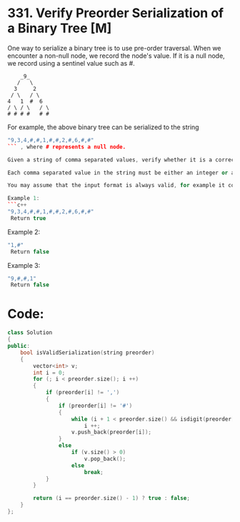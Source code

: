 # 331. Verify Preorder Serialization of a Binary Tree [M]
One way to serialize a binary tree is to use pre-order traversal. When we encounter a non-null node, we record the node's value. If it is a null node, we record using a sentinel value such as #.
 ```
     _9_
    /   \
   3     2
  / \   / \
 4   1  #  6
/ \ / \   / \
# # # #   # #
```

For example, the above binary tree can be serialized to the string 
```c++ 
"9,3,4,#,#,1,#,#,2,#,6,#,#" 
``` , where # represents a null node. 

Given a string of comma separated values, verify whether it is a correct preorder traversal serialization of a binary tree. Find an algorithm without reconstructing the tree.

Each comma separated value in the string must be either an integer or a character '#' representing null pointer.

You may assume that the input format is always valid, for example it could never contain two consecutive commas such as "1,,3".

Example 1:
```c++ 
"9,3,4,#,#,1,#,#,2,#,6,#,#"
 Return true
```
Example 2:
```c++ 
"1,#"
 Return false
```
Example 3:
```c++ 
"9,#,#,1"
 Return false
```
# Code:
```c++
class Solution 
{
public:
    bool isValidSerialization(string preorder) 
    {
        vector<int> v;
        int i = 0;
        for (; i < preorder.size(); i ++)
        {
            if (preorder[i] != ',')
            {
                if (preorder[i] != '#')
                {
                    while (i + 1 < preorder.size() && isdigit(preorder[i + 1]))
                        i ++;
                    v.push_back(preorder[i]);
                }
                else
                    if (v.size() > 0)
                        v.pop_back();
                    else
                        break;
            }
        }

        return (i == preorder.size() - 1) ? true : false;
    }
};
```
